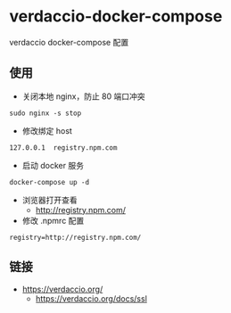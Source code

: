 # verdaccio-docker-compose
verdaccio docker-compose 配置

## 使用
- 关闭本地 nginx，防止 80 端口冲突
```
sudo nginx -s stop
```
- 修改绑定 host
```
127.0.0.1  registry.npm.com
```
- 启动 docker 服务
```
docker-compose up -d
```
- 浏览器打开查看
  - http://registry.npm.com/
- 修改 .npmrc 配置
```
registry=http://registry.npm.com/
```

## 链接
- https://verdaccio.org/
  - https://verdaccio.org/docs/ssl
